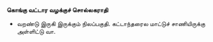 **கொங்கு வட்டார வழக்குச் சொல்லகராதி**
- வறண்டு இருகி இருக்கும் நிலப்பகுதி. கட்டாந்தரைல மாட்டுச் சாணியிருக்கு அள்ளிட்டு வா.

